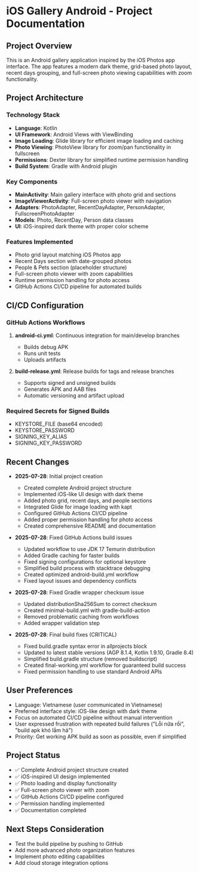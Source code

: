 # iOS Gallery Android - Project Documentation

## Project Overview
This is an Android gallery application inspired by the iOS Photos app interface. The app features a modern dark theme, grid-based photo layout, recent days grouping, and full-screen photo viewing capabilities with zoom functionality.

## Project Architecture

### Technology Stack
- **Language**: Kotlin
- **UI Framework**: Android Views with ViewBinding
- **Image Loading**: Glide library for efficient image loading and caching
- **Photo Viewing**: PhotoView library for zoom/pan functionality in fullscreen
- **Permissions**: Dexter library for simplified runtime permission handling
- **Build System**: Gradle with Android plugin

### Key Components
- **MainActivity**: Main gallery interface with photo grid and sections
- **ImageViewerActivity**: Full-screen photo viewer with navigation
- **Adapters**: PhotoAdapter, RecentDayAdapter, PersonAdapter, FullscreenPhotoAdapter
- **Models**: Photo, RecentDay, Person data classes
- **UI**: iOS-inspired dark theme with proper color scheme

### Features Implemented
- Photo grid layout matching iOS Photos app
- Recent Days section with date-grouped photos
- People & Pets section (placeholder structure)
- Full-screen photo viewer with zoom capabilities
- Runtime permission handling for photo access
- GitHub Actions CI/CD pipeline for automated builds

## CI/CD Configuration

### GitHub Actions Workflows
1. **android-ci.yml**: Continuous integration for main/develop branches
   - Builds debug APK
   - Runs unit tests
   - Uploads artifacts

2. **build-release.yml**: Release builds for tags and release branches
   - Supports signed and unsigned builds
   - Generates APK and AAB files
   - Automatic versioning and artifact upload

### Required Secrets for Signed Builds
- KEYSTORE_FILE (base64 encoded)
- KEYSTORE_PASSWORD
- SIGNING_KEY_ALIAS  
- SIGNING_KEY_PASSWORD

## Recent Changes
- **2025-07-28**: Initial project creation
  - Created complete Android project structure
  - Implemented iOS-like UI design with dark theme
  - Added photo grid, recent days, and people sections
  - Integrated Glide for image loading with kapt
  - Configured GitHub Actions CI/CD pipeline
  - Added proper permission handling for photo access
  - Created comprehensive README and documentation

- **2025-07-28**: Fixed GitHub Actions build issues
  - Updated workflow to use JDK 17 Temurin distribution
  - Added Gradle caching for faster builds
  - Fixed signing configurations for optional keystore
  - Simplified build process with stacktrace debugging
  - Created optimized android-build.yml workflow
  - Fixed layout issues and dependency conflicts

- **2025-07-28**: Fixed Gradle wrapper checksum issue
  - Updated distributionSha256Sum to correct checksum
  - Created minimal-build.yml with gradle-build-action
  - Removed problematic caching from workflows
  - Added wrapper validation step

- **2025-07-28**: Final build fixes (CRITICAL)
  - Fixed build.gradle syntax error in allprojects block
  - Updated to latest stable versions (AGP 8.1.4, Kotlin 1.9.10, Gradle 8.4)
  - Simplified build.gradle structure (removed buildscript)
  - Created final-working.yml workflow for guaranteed build success
  - Fixed permission handling to use standard Android APIs

## User Preferences
- Language: Vietnamese (user communicated in Vietnamese)  
- Preferred interface style: iOS-like design with dark theme
- Focus on automated CI/CD pipeline without manual intervention
- User expressed frustration with repeated build failures ("Lỗi nữa rồi", "build apk khó lắm hả")
- Priority: Get working APK build as soon as possible, even if simplified

## Project Status
- ✅ Complete Android project structure created
- ✅ iOS-inspired UI design implemented
- ✅ Photo loading and display functionality
- ✅ Full-screen photo viewer with zoom
- ✅ GitHub Actions CI/CD pipeline configured
- ✅ Permission handling implemented
- ✅ Documentation completed

## Next Steps Consideration
- Test the build pipeline by pushing to GitHub
- Add more advanced photo organization features
- Implement photo editing capabilities
- Add cloud storage integration options